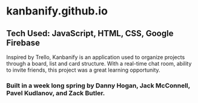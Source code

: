 # kanbanify.github.io
## Tech Used: JavaScript, HTML, CSS, Google Firebase

Inspired by Trello, Kanbanify is an application used to organize projects through a board, list and card structure.
With a real-time chat room, ability to invite friends, this project was a great learning opportunity.

### Built in a week long spring by Danny Hogan, Jack McConnell, Pavel Kudlanov, and Zack Butler.
